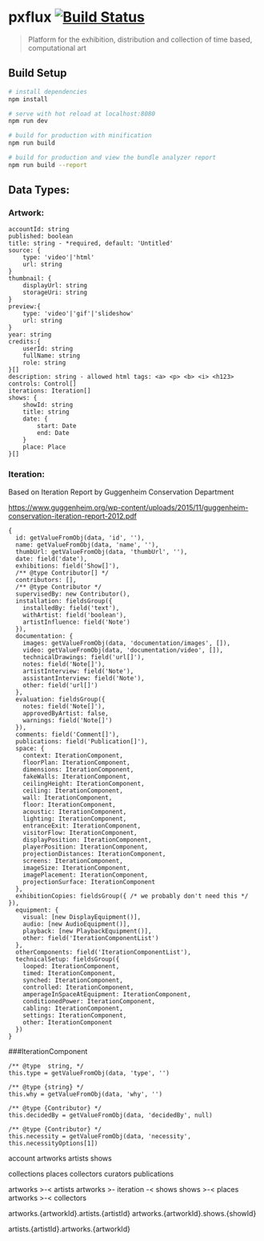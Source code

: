 # pxflux [![Build Status](https://travis-ci.org/pxflux/px-dashboard-web.svg?branch=master)](https://travis-ci.org/pxflux/px-dashboard-web)

> Platform for the exhibition, distribution and collection of time based, computational art

## Build Setup

``` bash
# install dependencies
npm install

# serve with hot reload at localhost:8080
npm run dev

# build for production with minification
npm run build

# build for production and view the bundle analyzer report
npm run build --report
```
## Data Types:
### Artwork:
    
    accountId: string
    published: boolean
    title: string - *required, default: 'Untitled'
    source: {
        type: 'video'|'html'
        url: string
    }
    thumbnail: {
        displayUrl: string
        storageUri: string
    }
    preview:{
        type: 'video'|'gif'|'slideshow'
        url: string
    }
    year: string
    credits:{
        userId: string
        fullName: string
        role: string
    }[]
    description: string - allowed html tags: <a> <p> <b> <i> <h123>
    controls: Control[]
    iterations: Iteration[]
    shows: {
        showId: string
        title: string
        date: {
            start: Date
            end: Date
        }
        place: Place
    }[]
          
### Iteration:

Based on Iteration Report by Guggenheim Conservation Department

https://www.guggenheim.org/wp-content/uploads/2015/11/guggenheim-conservation-iteration-report-2012.pdf
 
```jsdoc
{
  id: getValueFromObj(data, 'id', ''),
  name: getValueFromObj(data, 'name', ''),
  thumbUrl: getValueFromObj(data, 'thumbUrl', ''),
  date: field('date'),
  exhibitions: field('Show[]'),
  /** @type Contributor[] */
  contributors: [],
  /** @type Contributor */
  supervisedBy: new Contributor(),
  installation: fieldsGroup({
    installedBy: field('text'),
    withArtist: field('boolean'),
    artistInfluence: field('Note')
  }),
  documentation: {
    images: getValueFromObj(data, 'documentation/images', []),
    video: getValueFromObj(data, 'documentation/video', []),
    technicalDrawings: field('url[]'),
    notes: field('Note[]'),
    artistInterview: field('Note'),
    assistantInterview: field('Note'),
    other: field('url[]')
  },
  evaluation: fieldsGroup({
    notes: field('Note[]'),
    approvedByArtist: false,
    warnings: field('Note[]')
  }),
  comments: field('Comment[]'),
  publications: field('Publication[]'),
  space: {
    context: IterationComponent,
    floorPlan: IterationComponent,
    dimensions: IterationComponent,
    fakeWalls: IterationComponent,
    ceilingHeight: IterationComponent,
    ceiling: IterationComponent,
    wall: IterationComponent,
    floor: IterationComponent,
    acoustic: IterationComponent,
    lighting: IterationComponent,
    entranceExit: IterationComponent,
    visitorFlow: IterationComponent,
    displayPosition: IterationComponent,
    playerPosition: IterationComponent,
    projectionDistances: IterationComponent,
    screens: IterationComponent,
    imageSize: IterationComponent,
    imagePlacement: IterationComponent,
    projectionSurface: IterationComponent
  },
  exhibitionCopies: fieldsGroup({ /* we probably don't need this */ }),
  equipment: {
    visual: [new DisplayEquipment()],
    audio: [new AudioEquipment()],
    playback: [new PlaybackEquipment()],
    other: field('IterationComponentList')
  },
  otherComponents: field('IterationComponentList'),
  technicalSetup: fieldsGroup({
    looped: IterationComponent,
    timed: IterationComponent,
    synched: IterationComponent,
    controlled: IterationComponent,
    amperageInSpaceAtEquipment: IterationComponent,
    conditionedPower: IterationComponent,
    cabling: IterationComponent,
    settings: IterationComponent,
    other: IterationComponent
  })
}
```

###IterationComponent

    /** @type  string, */
    this.type = getValueFromObj(data, 'type', '')

    /** @type {string} */
    this.why = getValueFromObj(data, 'why', '')

    /** @type {Contributor} */
    this.decidedBy = getValueFromObj(data, 'decidedBy', null)

    /** @type {Contributor} */
    this.necessity = getValueFromObj(data, 'necessity', this.necessityOptions[1])


account
 artworks
 artists
 shows

 collections
 places
 collectors
 curators
 publications

 artworks >-< artists
 artworks >- iteration -< shows
 shows >-< places
 artworks >-< collectors


artworks.{artworkId}.artists.{artistId}
artworks.{artworkId}.shows.{showId}

artists.{artistId}.artworks.{artworkId}

